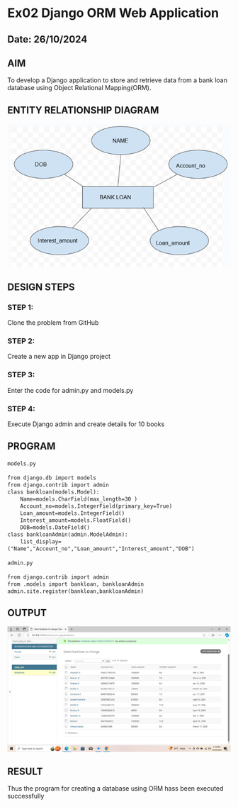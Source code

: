 # Ex02 Django ORM Web Application
## Date: 26/10/2024

## AIM
To develop a Django application to store and retrieve data from a bank loan database using Object Relational Mapping(ORM).

## ENTITY RELATIONSHIP DIAGRAM
![alt text](<Screenshot (3).png>)

## DESIGN STEPS
### STEP 1:
Clone the problem from GitHub

### STEP 2:
Create a new app in Django project

### STEP 3:
Enter the code for admin.py and models.py

### STEP 4:
Execute Django admin and create details for 10 books

## PROGRAM

```
models.py 

from django.db import models
from django.contrib import admin
class bankloan(models.Model):
	Name=models.CharField(max_length=30 )
	Account_no=models.IntegerField(primary_key=True)
	Loan_amount=models.IntegerField()
	Interest_amount=models.FloatField()
	DOB=models.DateField()
class bankloanAdmin(admin.ModelAdmin):
	list_display=("Name","Account_no","Loan_amount","Interest_amount","DOB")

admin.py 

from django.contrib import admin
from .models import bankloan, bankloanAdmin  
admin.site.register(bankloan,bankloanAdmin) 
```

## OUTPUT

![alt text](<Screenshot (2).png>)

## RESULT
Thus the program for creating a database using ORM hass been executed successfully
